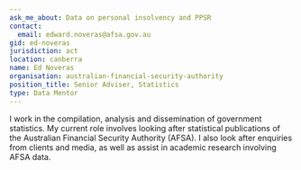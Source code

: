 ```yaml
---
ask_me_about: Data on personal insolvency and PPSR
contact:
  email: edward.noveras@afsa.gov.au
gid: ed-noveras
jurisdiction: act
location: canberra
name: Ed Noveras
organisation: australian-financial-security-authority
position_title: Senior Adviser, Statistics
type: Data Mentor
---
```


I work in the compilation, analysis and dissemination of government statistics. My current role involves looking after statistical publications of the Australian Financial Security Authority (AFSA). I also look after enquiries from clients and media, as well as assist in academic research involving  AFSA data.